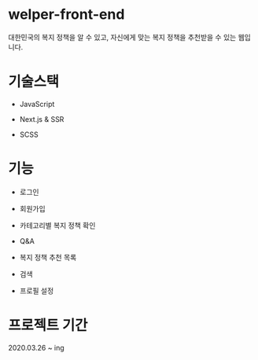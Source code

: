 # welper-front-end

대한민국의 복지 정책을 알 수 있고, 자신에게 맞는 복지 정책을 추천받을 수 있는 웹입니다.

# 기술스택

- JavaScript

- Next.js & SSR

- SCSS

# 기능

- 로그인

- 회원가입

- 카테고리별 복지 정책 확인

- Q&A

- 복지 정책 추천 목록

- 검색

- 프로필 설정

# 프로젝트 기간

2020.03.26 ~ ing
